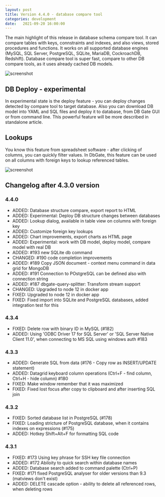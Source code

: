 ```yaml
---
layout: post
title: Version 4.4.0 - database compare tool
categories: development
date:   2021-09-20 16:00:00
---
```


The main highlight of this release in database schema compare tool. It can compare tables with keys, connstraints and indexes, and also views, stored procedures and functions. It works on all supported database engines (MySQL, SQL Server, PostgreSQL, SQLite, MariaDB, CockroachDB, Redshift). Database compare tool is super fast, compare to other DB compare tools, as it uses already cached DB models.

![screenshot](/screenshots/dbcompare.png)

## DB Deploy - experimental
In experimental state is the deploy feature - you can deploy changes detected by compare tool to target database. Also you can download DB model into YAML and SQL files and deploy it to database, from DB Gate GUI or from command line. This powerful feature will be more described in standalone article.

## Lookups
You know this feature from spreadsheet software - after clicking of columns, you can quickly filter values. In DbGate, this feature can be used on all columns with foreign keys to lookup referenced tables.

![screenshot](/screenshots/lookup.png)

## Changelog after 4.3.0 version

### 4.4.0
- ADDED: Database structure compare, export report to HTML
- ADDED: Experimental: Deploy DB structure changes between databases
- ADDED: Lookup dialog, available in table view on columns with foreign key
- ADDED: Customize foreign key lookups
- ADDED: Chart improvements, export charts as HTML page
- ADDED: Experimental: work with DB model, deploy model, compare model with real DB
- ADDED: #193 new SQLite db command
- CHANGED: #190 code completion improvements
- ADDED: #189 Copy JSON document - context menu command in data grid for MongoDB
- ADDED: #191 Connection to POstgreSQL can be defined also with connection string
- ADDED: #187 dbgate-query-splitter: Transform stream support
- CHANGED: Upgraded to node 12 in docker app
- FIXED: Upgraded to node 12 in docker app
- FIXED: Fixed import into SQLite and PostgreSQL databases, added integration test for this

### 4.3.4
- FIXED: Delete row with binary ID in MySQL (#182)
- ADDED: Using 'ODBC Driver 17 for SQL Server' or 'SQL Server Native Client 11.0', when connecting to MS SQL using windows auth #183

### 4.3.3
- ADDED: Generate SQL from data (#176 - Copy row as INSERT/UPDATE statement)
- ADDED: Datagrid keyboard column operations (Ctrl+F - find column, Ctrl+H - hide column) #180
- FIXED: Make window remember that it was maximized
- FIXED: Fixed lost focus after copy to clipboard and after inserting SQL join

### 4.3.2
- FIXED: Sorted database list in PostgreSQL (#178)
- FIXED: Loading stricture of PostgreSQL database, when it contains indexes on expressions (#175)
- ADDED: Hotkey Shift+Alt+F for formatting SQL code

### 4.3.1
- FIXED: #173 Using key phrase for SSH key file connection
- ADDED: #172 Abiloity to quick search within database names
- ADDED: Database search added to command palette (Ctrl+P)
- FIXED: #171 fixed PostgreSQL analyser for older versions than 9.3 (matviews don't exist)
- ADDED: DELETE cascade option - ability to delete all referenced rows, when deleting rows
